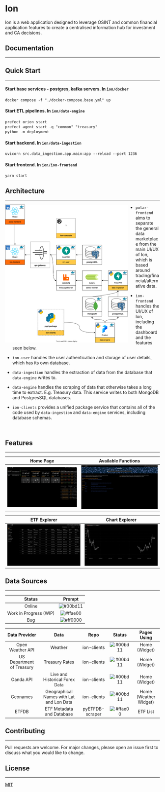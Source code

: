 # Ion

Ion is a web application designed to leverage OSINT and common financial application features to create a centralised information hub for investment and CA decisions.

## Documentation

---

## Quick Start

---

#### Start base services - postgres, kafka servers. In ```ion/docker```
```
docker compose -f "./docker-compose.base.yml" up
```

#### Start ETL pipelines. In ```ion/data-engine```
```
prefect orion start
prefect agent start -q "common" "treasury"
python -m deployment
```

#### Start backend. In ```ion/data-ingestion```
```
uvicorn src.data_ingestion.app.main:app --reload --port 1236
```

#### Start frontend. In ```ion/ion-frontend```
```
yarn start
```

## Architecture

---

<img align="left" src="./assets/architecture.drawio.svg" width="400" style="padding-right: 25px">

* ```polar-frontend``` aims to separate the general data marketplace from the main UI/UX of Ion, which is based around trading/financial/alternative data.

* ```ion-frontend``` handles the UI/UX of Ion, including the dashboard and the features seen below. 

* ```ion-user``` handles the user authentication and storage of user details, which has its own database.

* ```data-ingestion``` handles the extraction of data from the database that ```data-engine``` writes to.

* ```data-engine``` handles the scraping of data that otherwise takes a long time to extract. E.g. Treasury data. This service writes to both MongoDB and PostgresSQL databases.

* ```ion-clients``` provides a unified package service that contains all of the code used by ```data-ingestion``` and ```data-engine``` services, including database schemas.

<br clear="left"/>

## Features

---

Home Page             |  Available Functions
:-------------------------:|:-------------------------:
![](./assets/pages/home.png)  |  ![](./assets/pages/function-explorer.png)

ETF Explorer            |  Chart Explorer
:-------------------------:|:-------------------------:
![](./assets/pages/etf-list.png)  | ![](./assets/pages/chart-explorer.png)

## Data Sources

---

Status              |     Prompt
:-------------------------:|:-------------------------:
Online | ![#00bd11](https://placehold.co/10x10/00bd11/00bd11.png)
Work in Progress (WIP) | ![#ffae00](https://placehold.co/10x10/ffae00/ffae00.png)
Bug | ![#ff0000](https://placehold.co/10x10/ff0000/ff0000.png)

Data Provider              |  Data                       |  Repo                    |  Status                 | Pages Using
:-------------------------:|:-------------------------:|:-------------------------:|:-------------------------: | :-------------------------: 
Open Weather API | Weather | ion-clients | ![#00bd11](https://placehold.co/10x10/00bd11/00bd11.png) | Home (Widget)
US Department of Treasury | Treasury Rates | ion-clients | ![#00bd11](https://placehold.co/10x10/00bd11/00bd11.png) | Home (Widget)
Oanda API | Live and Historical Forex Data | ion-clients | ![#00bd11](https://placehold.co/10x10/00bd11/00bd11.png) | Home (Widget)
Geonames | Geographical Names with Lat and Lon Data | ion-clients | ![#00bd11](https://placehold.co/10x10/00bd11/00bd11.png) | Home (Weather Widget)
ETFDB | ETF Metadata and Database | pyETFDB-scraper | ![#ffae00](https://placehold.co/10x10/ffae00/ffae00.png) | ETF List

## Contributing

---

Pull requests are welcome. For major changes, please open an issue first to discuss what you would like to change.

## License

---

[MIT](https://choosealicense.com/licenses/mit/)
